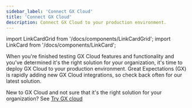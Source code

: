 ```yaml
---
sidebar_label: 'Connect GX Cloud'
title: 'Connect GX Cloud'
description: Connect GX Cloud to your production environment.
---
```


import LinkCardGrid from '/docs/components/LinkCardGrid';
import LinkCard from '/docs/components/LinkCard';

<p class="DocItem__header-description">When you're finished testing GX Cloud features and functionality and you've determined it's the right solution for your organization, it's time to deploy GX Cloud to your production environment. Great Expectations (GX) is rapidly adding new GX Cloud integrations, so check back often for our latest solution.

New to GX Cloud and not sure that it's the right solution for your organization? See [Try GX cloud](/docs/cloud/try_gx_cloud)</p>


<LinkCardGrid>
  <LinkCard topIcon label="Connect GX Cloud to Snowflake" description="Quickly start using GX Cloud with Snowflake." href="/docs/cloud/connect/connect_snowflake" icon="/img/snowflake_icon.png" />
  <LinkCard topIcon label="Connect GX Cloud to Airflow" description="Quickly start using GX Cloud with Airflow." href="/docs/cloud/connect/connect_airflow" icon="/img/airflow_icon.png" />
  <LinkCard topIcon label="Connect to GX Cloud with Python" description="Quickly start using GX Cloud with Python." href="/docs/cloud/connect/connect_python" icon="/img/python_icon.svg" />
</LinkCardGrid>